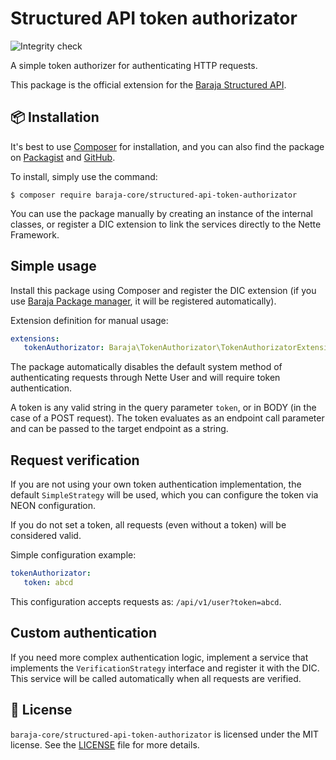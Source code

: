 Structured API token authorizator
=================================

![Integrity check](https://github.com/baraja-core/structured-api-token-authorizator/workflows/Integrity%20check/badge.svg)

A simple token authorizer for authenticating HTTP requests.

This package is the official extension for the [Baraja Structured API](https://github.com/baraja-core/structured-api).

📦 Installation
---------------

It's best to use [Composer](https://getcomposer.org) for installation, and you can also find the package on
[Packagist](https://packagist.org/packages/baraja-core/structured-api-token-authorizator) and
[GitHub](https://github.com/baraja-core/structured-api-token-authorizator).

To install, simply use the command:

```shell
$ composer require baraja-core/structured-api-token-authorizator
```

You can use the package manually by creating an instance of the internal classes, or register a DIC extension to link the services directly to the Nette Framework.

Simple usage
------------

Install this package using Composer and register the DIC extension (if you use [Baraja Package manager](https://github.com/baraja-core/package-manager), it will be registered automatically).

Extension definition for manual usage:

```yaml
extensions:
   tokenAuthorizator: Baraja\TokenAuthorizator\TokenAuthorizatorExtension
```

The package automatically disables the default system method of authenticating requests through Nette User and will require token authentication.

A token is any valid string in the query parameter `token`, or in BODY (in the case of a POST request). The token evaluates as an endpoint call parameter and can be passed to the target endpoint as a string.

Request verification
--------------------

If you are not using your own token authentication implementation, the default `SimpleStrategy` will be used, which you can configure the token via NEON configuration.

If you do not set a token, all requests (even without a token) will be considered valid.

Simple configuration example:

```yaml
tokenAuthorizator:
   token: abcd
```

This configuration accepts requests as: `/api/v1/user?token=abcd`.

Custom authentication
---------------------

If you need more complex authentication logic, implement a service that implements the `VerificationStrategy` interface and register it with the DIC. This service will be called automatically when all requests are verified.

📄 License
-----------

`baraja-core/structured-api-token-authorizator` is licensed under the MIT license. See the [LICENSE](https://github.com/baraja-core/structured-api-token-authorizator/blob/master/LICENSE) file for more details.
